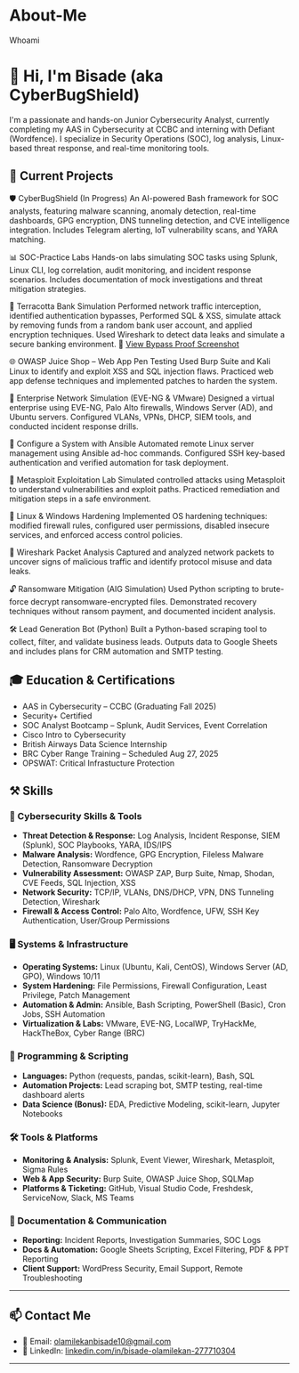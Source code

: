 # About-Me
Whoami
# 👋 Hi, I'm Bisade (aka CyberBugShield)

I'm a passionate and hands-on Junior Cybersecurity Analyst, currently completing my AAS in Cybersecurity at CCBC and interning with Defiant (Wordfence). I specialize in Security Operations (SOC), log analysis, Linux-based threat response, and real-time monitoring tools.

## 🔐 Current Projects

🛡️ CyberBugShield (In Progress)
An AI-powered Bash framework for SOC analysts, featuring malware scanning, anomaly detection, real-time dashboards, GPG encryption, DNS tunneling detection, and CVE intelligence integration. Includes Telegram alerting, IoT vulnerability scans, and YARA matching.

📊 SOC-Practice Labs
Hands-on labs simulating SOC tasks using Splunk, Linux CLI, log correlation, audit monitoring, and incident response scenarios. Includes documentation of mock investigations and threat mitigation strategies.

🧠 Terracotta Bank Simulation
Performed network traffic interception, identified authentication bypasses, Performed SQL & XSS, simulate attack by removing funds from a random bank user account, and applied encryption techniques. Used Wireshark to detect data leaks and simulate a secure banking environment. 📸 [View Bypass Proof Screenshot](https://github.com/CyberBugshield/CyberBugShield/blob/main/terracotta-bypass-proof.png)

🌐 OWASP Juice Shop – Web App Pen Testing
Used Burp Suite and Kali Linux to identify and exploit XSS and SQL injection flaws. Practiced web app defense techniques and implemented patches to harden the system.

🏢 Enterprise Network Simulation (EVE-NG & VMware)
Designed a virtual enterprise using EVE-NG, Palo Alto firewalls, Windows Server (AD), and Ubuntu servers. Configured VLANs, VPNs, DHCP, SIEM tools, and conducted incident response drills.

🧩 Configure a System with Ansible
Automated remote Linux server management using Ansible ad-hoc commands. Configured SSH key-based authentication and verified automation for task deployment.

🧪 Metasploit Exploitation Lab
Simulated controlled attacks using Metasploit to understand vulnerabilities and exploit paths. Practiced remediation and mitigation steps in a safe environment.

🧷 Linux & Windows Hardening
Implemented OS hardening techniques: modified firewall rules, configured user permissions, disabled insecure services, and enforced access control policies.

🔬 Wireshark Packet Analysis
Captured and analyzed network packets to uncover signs of malicious traffic and identify protocol misuse and data leaks.

🔓 Ransomware Mitigation (AIG Simulation)
Used Python scripting to brute-force decrypt ransomware-encrypted files. Demonstrated recovery techniques without ransom payment, and documented incident analysis.

🛠️ Lead Generation Bot (Python)
Built a Python-based scraping tool to collect, filter, and validate business leads. Outputs data to Google Sheets and includes plans for CRM automation and SMTP testing.


## 🎓 Education & Certifications
- AAS in Cybersecurity – CCBC (Graduating Fall 2025)
- Security+ Certified
- SOC Analyst Bootcamp – Splunk, Audit Services, Event Correlation
- Cisco Intro to Cybersecurity
- British Airways Data Science Internship
- BRC Cyber Range Training – Scheduled Aug 27, 2025
- OPSWAT: Critical Infrastucture Protection
  
## ⚒️ Skills

### 🔐 Cybersecurity Skills & Tools
- **Threat Detection & Response:** Log Analysis, Incident Response, SIEM (Splunk), SOC Playbooks, YARA, IDS/IPS  
- **Malware Analysis:** Wordfence, GPG Encryption, Fileless Malware Detection, Ransomware Decryption  
- **Vulnerability Assessment:** OWASP ZAP, Burp Suite, Nmap, Shodan, CVE Feeds, SQL Injection, XSS  
- **Network Security:** TCP/IP, VLANs, DNS/DHCP, VPN, DNS Tunneling Detection, Wireshark  
- **Firewall & Access Control:** Palo Alto, Wordfence, UFW, SSH Key Authentication, User/Group Permissions  

### 🖥️ Systems & Infrastructure
- **Operating Systems:** Linux (Ubuntu, Kali, CentOS), Windows Server (AD, GPO), Windows 10/11  
- **System Hardening:** File Permissions, Firewall Configuration, Least Privilege, Patch Management  
- **Automation & Admin:** Ansible, Bash Scripting, PowerShell (Basic), Cron Jobs, SSH Automation  
- **Virtualization & Labs:** VMware, EVE-NG, LocalWP, TryHackMe, HackTheBox, Cyber Range (BRC)  

### 🧠 Programming & Scripting
- **Languages:** Python (requests, pandas, scikit-learn), Bash, SQL  
- **Automation Projects:** Lead scraping bot, SMTP testing, real-time dashboard alerts  
- **Data Science (Bonus):** EDA, Predictive Modeling, scikit-learn, Jupyter Notebooks  

### 🛠️ Tools & Platforms
- **Monitoring & Analysis:** Splunk, Event Viewer, Wireshark, Metasploit, Sigma Rules  
- **Web & App Security:** Burp Suite, OWASP Juice Shop, SQLMap  
- **Platforms & Ticketing:** GitHub, Visual Studio Code, Freshdesk, ServiceNow, Slack, MS Teams  

### 🧾 Documentation & Communication
- **Reporting:** Incident Reports, Investigation Summaries, SOC Logs  
- **Docs & Automation:** Google Sheets Scripting, Excel Filtering, PDF & PPT Reporting  
- **Client Support:** WordPress Security, Email Support, Remote Troubleshooting  

---

## 📫 Contact Me

- 📧 Email: [olamilekanbisade10@gmail.com](mailto:olamilekanbisade10@gmail.com)  
- 🔗 LinkedIn: [linkedin.com/in/bisade-olamilekan-277710304](https://www.linkedin.com/in/bisade-olamilekan-277710304/)

---

